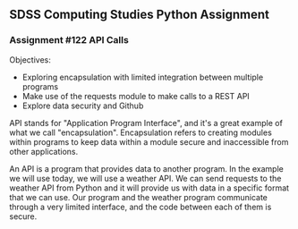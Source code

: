## SDSS Computing Studies Python Assignment
### Assignment #122 API Calls

Objectives:
* Exploring encapsulation with limited integration between multiple programs
* Make use of the requests module to make calls to a REST API
* Explore data security and Github

API stands for "Application Program Interface", and it's a great example of what we call "encapsulation".  Encapsulation refers to creating modules within programs to keep data within a module secure and inaccessible from other applications.


An API is a program that provides data to another program.  In the example we will use today, we will use a weather API.  We can send requests to the weather API from Python and it will provide us with data in a specific format that we can use.  Our program and the weather program communicate through a very limited interface, and the code between each of them is secure.


